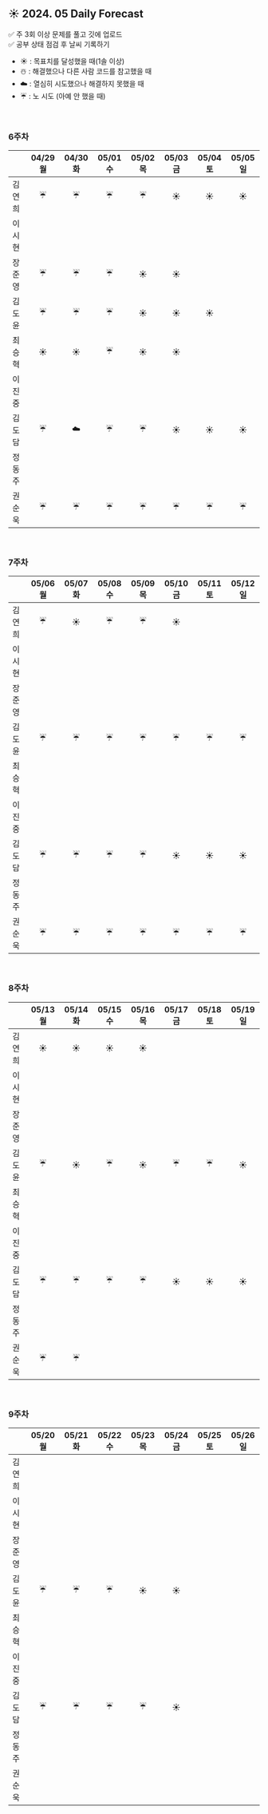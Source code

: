 ## ☀️ 2024. 05 Daily Forecast

✅ 주 3회 이상 문제를 풀고 깃에 업로드    
✅ 공부 상태 점검 후 날씨 기록하기 
- ☀️ : 목표치를 달성했을 때(1솔 이상)
- ☃️ : 해결했으나 다른 사람 코드를 참고했을 때
- ☁️ : 열심히 시도했으나 해결하지 못했을 때
- ☔ : 노 시도 (아예 안 했을 때)

<br>

### 6주차

  
|      | 04/29 월 | 04/30 화 | 05/01 수 | 05/02 목 | 05/03 금 | 05/04 토 | 05/05 일 |
|------|:-----:|:-----:|:-----:|:-----:|:-----:|:-----:|:-----:|
| 김연희 |☔|☔|☔|☔|☀️|☀️|☀️|
| 이시현 ||||||||
| 장준영 |☔|☔|☔|☀️|☀️|||
| 김도윤 |☔|☔|☔|☀️|☀️|☀️||
| 최승혁 |☀️|☀️|☔|☀️|☀️|||
| 이진중 ||||||||
| 김도담 |☔|☁️|☔|☔|☀️|☀️|☀️|
| 정동주 ||||||||
| 권순욱 |☔|☔|☔|☔|☔|☔|☔|

<br>

### 7주차

  
|      | 05/06 월 | 05/07 화 | 05/08 수 | 05/09 목 | 05/10 금 | 05/11 토 | 05/12 일 |
|------|:-----:|:-----:|:-----:|:-----:|:-----:|:-----:|:-----:|
| 김연희 |☔|☀️|☔|☔|☀️|||
| 이시현 ||||||||
| 장준영 ||||||||
| 김도윤 |☔|☔|☔|☔|☔|☔|☔|
| 최승혁 ||||||||
| 이진중 ||||||||
| 김도담 |☔|☔|☔|☔|☀️|☀️|☀️|
| 정동주 ||||||||
| 권순욱 |☔|☔|☔|☔|☔|☔|☔|

<br>

### 8주차

  
|      | 05/13 월 | 05/14 화 | 05/15 수 | 05/16 목 | 05/17 금 | 05/18 토 | 05/19 일 |
|------|:-----:|:-----:|:-----:|:-----:|:-----:|:-----:|:-----:|
| 김연희 |☀️|☀️|☀️|☀️||||
| 이시현 ||||||||
| 장준영 ||||||||
| 김도윤 |☔|☀️|☔|☀️|☔|☔|☀️|
| 최승혁 ||||||||
| 이진중 ||||||||
| 김도담 |☔|☔|☔|☔|☀️|☀️|☀️|
| 정동주 ||||||||
| 권순욱 |☔|☔||||||
<br>

### 9주차

  
|      | 05/20 월 | 05/21 화 | 05/22 수 | 05/23 목 | 05/24 금 | 05/25 토 | 05/26 일 |
|------|:-----:|:-----:|:-----:|:-----:|:-----:|:-----:|:-----:|
| 김연희 ||||||||
| 이시현 ||||||||
| 장준영 ||||||||
| 김도윤 |☔|☔|☔|☀️|☀️|||
| 최승혁 ||||||||
| 이진중 ||||||||
| 김도담 |☔|☔|☔|☔|☀️|||
| 정동주 ||||||||
| 권순욱 ||||||||
